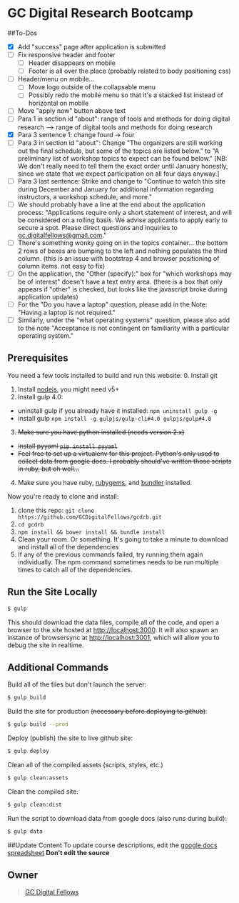 # GC Digital Research Bootcamp

##To-Dos

- [x] Add "success" page after application is submitted
- [ ] Fix responsive header and footer
  - [ ] Header disappears on mobile
  - [ ] Footer is all over the place (probably related to body positioning css)
- [ ] Header/menu on mobile...
  - [ ] Move logo outside of the collapsable menu
  - [ ] Possibly redo the mobile menu so that it's a stacked list instead of horizontal on mobile
- [ ] Move "apply now" button above text
- [ ] Para 1 in section id "about": range of tools and methods for doing digital research --> range of digital tools and methods for doing research
- [x] Para 3 sentence 1: change fourd -> four
- [ ] Para 3 in section id "about": Change "The organizers are still working out the final schedule, but some of the topics are listed below." to "A preliminary list of workshop topics to expect can be found below." [NB: We don't really need to tell them the exact order until January honestly, since we state that we expect participation on all four days anyway.]
- [ ] Para 3 last sentence: Strike and change to "Continue to watch this site during December and January for additional information regarding instructors, a workshop schedule, and more."
- [ ] We should probably have a line at the end about the application process: "Applications require only a short statement of interest, and will be considered on a rolling basis. We advise applicants to apply early to secure a spot. Please direct questions and inquiries to gc.digitalfellows@gmail.com."
- [ ] There's something wonky going on in the topics container... the bottom 2 rows of boxes are bumping to the left and nothing populates the third column. (this is an issue with bootstrap 4 and browser positioning of column items. not easy to fix)
- [ ] On the application, the "Other (specify):" box for "which workshops may be of interest" doesn't have a text entry area. (there is a box that only appears if "other" is checked, but looks like the javascript broke during application updates)
- [ ] For the "Do you have a laptop" question, please add in the Note: "Having a laptop is not required."
- [ ] Similarly, under the "what operating systems" question, please also add to the note "Acceptance is not contingent on familiarity with a particular operating system."

## Prerequisites

You need a few tools installed to build and run this website:
 0. Install git
 1. Install [nodejs](https://nodejs.org/en/), you might need v5+
 2. Install gulp 4.0:
   * uninstall gulp if you already have it installed: `npm uninstall gulp -g`
   * install gulp `npm install -g gulpjs/gulp-cli#4.0 gulpjs/gulp#4.0`
 3. ~~Make sure you have python installed (needs version 2.x)~~
   * ~~install pyyaml `pip install pyyaml`~~
   * ~~Feel free to set up a virtualenv for this project. Python's only used to collect data from google docs. I probably should've written those scripts in ruby, but oh well...~~
 4. Make sure you have ruby, [rubygems](https://rubygems.org/pages/download), and [bundler](http://bundler.io/) installed.

Now you're ready to clone and install:
 1. clone this repo: `git clone https://github.com/GCDigitalFellows/gcdrb.git`
 2. `cd gcdrb`
 3. `npm install && bower install && bundle install`
 4. Clean your room. Or something. It's going to take a minute to download and install all of the dependencies
 5. If any of the previous commands failed, try running them again individually. The npm command sometimes needs to be run multiple times to catch all of the dependencies.

## Run the Site Locally

```sh
$ gulp
```

This should download the data files, compile all of the code, and open a browser to the site hosted at [http://localhost:3000](http://localhost:3000). It will also spawn an instance of browsersync at [http://localhost:3001](http://localhost:3001), which will allow you to debug the site in realtime.

## Additional Commands

Build all of the files but don't launch the server:

```sh
$ gulp build
```

Build the site for production ~~(necessary before deploying to github)~~:

```sh
$ gulp build --prod
```

Deploy (publish) the site to live github site:

```sh
$ gulp deploy
```

Clean all of the compiled assets (scripts, styles, etc.)
```sh
$ gulp clean:assets
```

Clean the compiled site:
```sh
$ gulp clean:dist
```

Run the script to download data from google docs (also runs during build):
```sh
$ gulp data
```
##Update Content
To update course descriptions, edit the [google docs spreadsheet](https://docs.google.com/spreadsheets/d/16RfbdrnDHhRgP2iZwNw6AVSyWy5VoKn0nB0CpyMa658/edit?usp=sharing)
**Don't edit the source**
## Owner

> [GC Digital Fellows](gcdigitalfellows.github.io)
